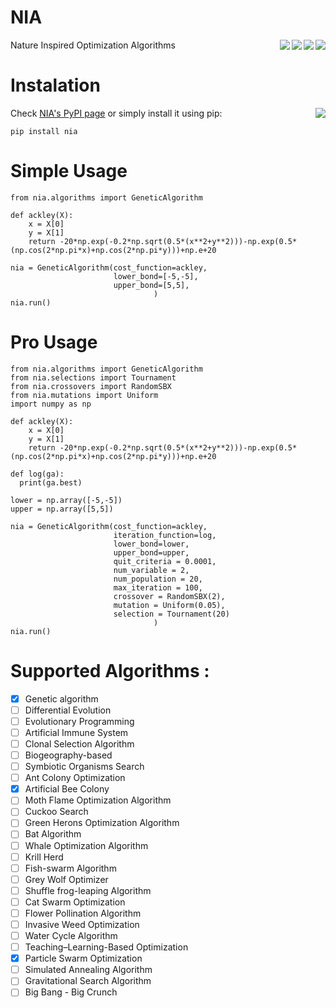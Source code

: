 # NIA
Nature Inspired Optimization Algorithms
<a><img align="right" src="https://img.shields.io/github/license/salar-shdk/nia"/></a>
<a><img align="right" src="https://img.shields.io/pypi/v/nia"/></a>
<a><img align="right" src="https://img.shields.io/pypi/pyversions/nia"/></a>
<a><img align="right" src="https://img.shields.io/github/languages/code-size/salar-shdk/nia?color=blueviolet"/></a>

# Instalation
Check [NIA's PyPI page](https://pypi.org/project/nia/) or simply install it using pip:
<a><img align="right" src="https://pepy.tech/badge/nia"/></a>
```
pip install nia
```

# Simple Usage
```
from nia.algorithms import GeneticAlgorithm

def ackley(X):
    x = X[0]
    y = X[1]
    return -20*np.exp(-0.2*np.sqrt(0.5*(x**2+y**2)))-np.exp(0.5*(np.cos(2*np.pi*x)+np.cos(2*np.pi*y)))+np.e+20

nia = GeneticAlgorithm(cost_function=ackley,
                       lower_bond=[-5,-5],
                       upper_bond=[5,5],
                                )
nia.run()
```

# Pro Usage
```
from nia.algorithms import GeneticAlgorithm
from nia.selections import Tournament
from nia.crossovers import RandomSBX
from nia.mutations import Uniform
import numpy as np

def ackley(X):
    x = X[0]
    y = X[1]
    return -20*np.exp(-0.2*np.sqrt(0.5*(x**2+y**2)))-np.exp(0.5*(np.cos(2*np.pi*x)+np.cos(2*np.pi*y)))+np.e+20

def log(ga):
  print(ga.best)

lower = np.array([-5,-5])
upper = np.array([5,5])

nia = GeneticAlgorithm(cost_function=ackley,
                       iteration_function=log,
                       lower_bond=lower,
                       upper_bond=upper,
                       quit_criteria = 0.0001,
                       num_variable = 2,
                       num_population = 20,
                       max_iteration = 100,
                       crossover = RandomSBX(2),
                       mutation = Uniform(0.05),
                       selection = Tournament(20)
                                )
nia.run()
```

# Supported Algorithms :  
- [x] Genetic algorithm 
- [ ] Differential Evolution  
- [ ] Evolutionary Programming  
- [ ] Artificial Immune System  
- [ ] Clonal Selection Algorithm  
- [ ] Biogeography-based  
- [ ] Symbiotic Organisms Search  
- [ ] Ant Colony Optimization  
- [x] Artificial Bee Colony  
- [ ] Moth Flame Optimization Algorithm  
- [ ] Cuckoo Search  
- [ ] Green Herons Optimization Algorithm  
- [ ] Bat Algorithm  
- [ ] Whale Optimization Algorithm  
- [ ] Krill Herd  
- [ ] Fish-swarm Algorithm  
- [ ] Grey Wolf Optimizer  
- [ ] Shuffle frog-leaping Algorithm  
- [ ] Cat Swarm Optimization  
- [ ] Flower Pollination Algorithm  
- [ ] Invasive Weed Optimization  
- [ ] Water Cycle Algorithm  
- [ ] Teaching–Learning-Based Optimization  
- [x] Particle Swarm Optimization  
- [ ] Simulated Annealing Algorithm  
- [ ] Gravitational Search Algorithm  
- [ ] Big Bang - Big Crunch  
